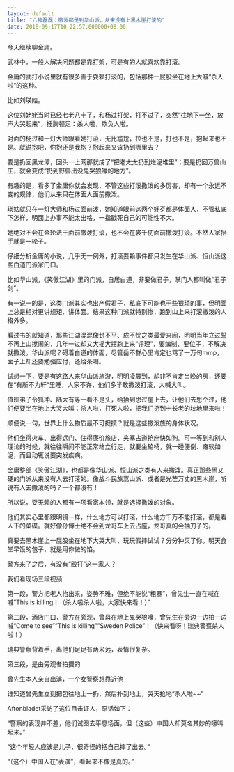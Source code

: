 ```yaml
---
layout: default
title: "六神磊磊：撒泼都是到华山派，从来没有上黑木崖打滚的"
date: 2018-09-17T10:22:57.000000+08:00
---
```


今天继续聊金庸。

武林中，一般人解决问题都是靠打架，可是有的人就喜欢靠打滚。

金庸的武打小说里就有很多善于耍赖打滚的，包括那种一屁股坐在地上大喊“杀人啦”的这种。

比如刘瑛姑。

这位刘姥姥当时已经七老八十了，和杨过打架，打不过了，突然“往地下一坐，放声大哭起来”，捶胸顿足：杀人啦，欺负人啦。

对面的杨过和一灯大师眼看她打滚，无比尴尬，拉也不是，打也不是，抱起来也不是。就说抱吧，你抱还是我抱？抱起来又该扔到哪里去？

要是扔回黑龙潭，回头一上网那就成了“把老太太扔到烂泥堆里”；要是扔回万兽山庄，就会变成“扔到野兽出没鬼哭狼嚎的地方”。

有趣的是，看多了金庸你就会发现，不管这些打滚撒泼的多厉害，却有一个永远不变的规律，他们从来只在体面人面前撒泼。

瑛姑就只在一灯大师和杨过面前泼，她知道眼前这两个好歹都是体面人，不管私底下怎样，明面上办事不能太出格，一指戳死自己的可能性不大。

她绝对不会在金轮法王面前撒泼打滚，也不会在裘千仞面前撒泼打滚。不然人家抬手就是一轮子。

仔细分析金庸的小说，几乎无一例外，打滚耍赖事件都只发生在华山派、恒山派这些白道门派家门口。

比如华山派，《笑傲江湖》里的门派，自居白道，非要做君子，掌门人都叫做“君子剑”。

有一说一的是，这类门派其实也出产假君子，私底下可能也干些猥琐的事，但明面上总是相对更讲规矩、讲体面。结果这种门派就特别惨，跑到山上来打滚撒泼的人格外多。

看过书的就知道，那些江湖混混像封不平、成不忧之类最爱来闹，明明当年立过誓不再上山搅闹的，几年一过却又大摇大摆跑上来“评理”，要编制、要位子，不解决就撒泼。华山派呢？碍着白道的体面，尽管岳不群心里肯定也骂了一万句mmp，面子上却还要勉强应付，还给茶喝。

试想一下，要是有这路人来华山派旅游，明明凌晨到，却非不肯定当晚的房，还要在“有所不为轩”里睡，人家不许，他们多半敢撒泼打滚，大喊大叫。

值班弟子令狐冲、陆大有等一看不是头，给抬到思过崖上去，让他们去思个过，他们便要坐在地上大哭大叫：杀人啦，打死人啦，把我们扔到十长老的坟地里来啦！

顺便说一句，世界上什么物质最不可捉摸？就是这些撒泼族的身体状况。

他们坐得火车、出得远门、住得廉价旅店，夹塞占道抢座快如狗。可一等到和别人理论的时候，就往往瞬间不能正常站立行走，就要坐轮椅，就一碰便倒、瘫软如泥，而且动辄说要突发疾病。

金庸整部《笑傲江湖》，也都是像华山派、恒山派之类有人来撒泼。真正那些黑又硬的门派从来没有人去打滚的。像战斗民族嵩山派、或者是光芒万丈的黑木崖，听说有人去撒泼的吗？一个都没有！

所以说，耍无赖的人都有一项看家本领，就是选择撒泼的对象。

他们其实心里都跟明镜一样，什么地方可以打滚，什么地方千万不能打滚，都是看人下的菜碟。就好像孙博士绝不会到龙哥车上去占座，龙哥真的会抽刀子的。

真要去黑木崖上一屁股坐在地下大哭大叫、玩玩假摔试试？分分钟灭了你。明天食堂早饭的包子，就是用你做的馅。

警方来了之后，有没有“殴打”这一家人？

我们看现场三段视频

第一段，警方把老人抬出来，姿势不雅，但绝不能说“粗暴”，曾先生一直在喊在喊”This is killing！（杀人啦杀人啦，大家快来看！）”

第二段，酒店门口，警方在旁观，曾母在地上鬼哭狼嚎，曾先生在旁边一边拍一边喊“Come to see””This is killing””Sweden Police”！（快来看呀！瑞典警察杀人啦！）

瑞典警察背着手，离他们足足有两米远，表情很复杂。

第三段，是由旁观者拍摄的

曾先生本人亲自出演，一个女警察想靠近他

谁知道曾先生立刻把包往地上一扔，然后扑到地上，哭天抢地“杀人啦~~”

Aftonbladet采访了这位目击证人，原话如下：

“警察的表现并不差，他们试图去平息场面，但（这些）中国人却莫名其妙的嚎叫起来。”

“这个年轻人应该是儿子，很奇怪的把自己摔了出去。”

“（这个）中国人在“表演”，看起来不像是真的。”

